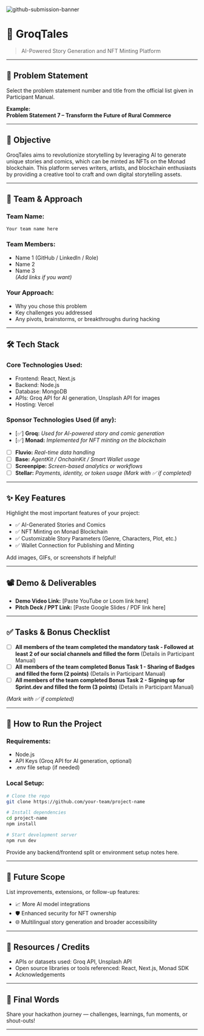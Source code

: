 ![github-submission-banner](https://github.com/user-attachments/assets/a1493b84-e4e2-456e-a791-ce35ee2bcf2f)

# 🚀 GroqTales

> AI-Powered Story Generation and NFT Minting Platform

---

## 📌 Problem Statement

Select the problem statement number and title from the official list given in Participant Manual.

**Example:**  
**Problem Statement 7 – Transform the Future of Rural Commerce**

---

## 🎯 Objective

GroqTales aims to revolutionize storytelling by leveraging AI to generate unique stories and comics, which can be minted as NFTs on the Monad blockchain. This platform serves writers, artists, and blockchain enthusiasts by providing a creative tool to craft and own digital storytelling assets.

---

## 🧠 Team & Approach

### Team Name:  
`Your team name here`

### Team Members:  
- Name 1 (GitHub / LinkedIn / Role)  
- Name 2  
- Name 3  
*(Add links if you want)*

### Your Approach:  
- Why you chose this problem  
- Key challenges you addressed  
- Any pivots, brainstorms, or breakthroughs during hacking  

---

## 🛠️ Tech Stack

### Core Technologies Used:
- Frontend: React, Next.js
- Backend: Node.js
- Database: MongoDB
- APIs: Groq API for AI generation, Unsplash API for images
- Hosting: Vercel

### Sponsor Technologies Used (if any):
- [✅] **Groq:** _Used for AI-powered story and comic generation_  
- [✅] **Monad:** _Implemented for NFT minting on the blockchain_  
- [ ] **Fluvio:** _Real-time data handling_  
- [ ] **Base:** _AgentKit / OnchainKit / Smart Wallet usage_  
- [ ] **Screenpipe:** _Screen-based analytics or workflows_  
- [ ] **Stellar:** _Payments, identity, or token usage_
*(Mark with ✅ if completed)*
---

## ✨ Key Features

Highlight the most important features of your project:

- ✅ AI-Generated Stories and Comics  
- ✅ NFT Minting on Monad Blockchain  
- ✅ Customizable Story Parameters (Genre, Characters, Plot, etc.)  
- ✅ Wallet Connection for Publishing and Minting  

Add images, GIFs, or screenshots if helpful!

---

## 📽️ Demo & Deliverables

- **Demo Video Link:** [Paste YouTube or Loom link here]  
- **Pitch Deck / PPT Link:** [Paste Google Slides / PDF link here]  

---

## ✅ Tasks & Bonus Checklist

- [ ] **All members of the team completed the mandatory task - Followed at least 2 of our social channels and filled the form** (Details in Participant Manual)  
- [ ] **All members of the team completed Bonus Task 1 - Sharing of Badges and filled the form (2 points)**  (Details in Participant Manual)
- [ ] **All members of the team completed Bonus Task 2 - Signing up for Sprint.dev and filled the form (3 points)**  (Details in Participant Manual)

*(Mark with ✅ if completed)*

---

## 🧪 How to Run the Project

### Requirements:
- Node.js
- API Keys (Groq API for AI generation, optional)
- .env file setup (if needed)

### Local Setup:
```bash
# Clone the repo
git clone https://github.com/your-team/project-name

# Install dependencies
cd project-name
npm install

# Start development server
npm run dev
```

Provide any backend/frontend split or environment setup notes here.

---

## 🧬 Future Scope

List improvements, extensions, or follow-up features:

- 📈 More AI model integrations  
- 🛡️ Enhanced security for NFT ownership  
- 🌐 Multilingual story generation and broader accessibility  

---

## 📎 Resources / Credits

- APIs or datasets used: Groq API, Unsplash API  
- Open source libraries or tools referenced: React, Next.js, Monad SDK  
- Acknowledgements  

---

## 🏁 Final Words

Share your hackathon journey — challenges, learnings, fun moments, or shout-outs!

---